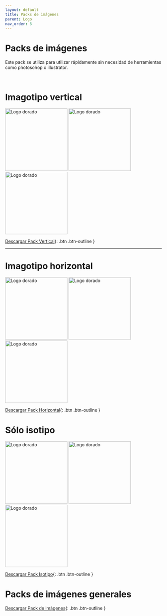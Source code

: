 ```yaml
---
layout: default
title: Packs de imágenes
parent: Logo
nav_order: 5
---
```


# Packs de imágenes
Este pack se utiliza para utilizar rápidamente sin necesidad de herramientas como photosohop o illustrator.

<br />

# Imagotipo vertical

<img src="../../../assets/images/referencia_blanco.png" width="200" alt="Logo dorado"/>
<img src="../../../assets/images/referencia_negro.png" width="200" alt="Logo dorado"/>
<img src="../../../assets/images/referencia_dorado.png" width="200" alt="Logo dorado"/>

[Descargar Pack Vertical](https://drive.google.com/uc?export=download&id=15XwNZVJkIJmwI4BHUNajao6Vx_3hpGc3){: .btn .btn-outline }

---
# Imagotipo horizontal


<img src="../../../assets/images/referencia_horizontal_blanco.png" width="200" alt="Logo dorado"/>
<img src="../../../assets/images/referencia_horizontal_negro.png" width="200" alt="Logo dorado"/>
<img src="../../../assets/images/referencia_horizontal_dorado.png" width="200" alt="Logo dorado"/>

[Descargar Pack Horizontal](https://drive.google.com/uc?export=download&id=1v4HRy1NG9BRRqizJkn7ZNmdVM0MZPpWK){: .btn .btn-outline }


# Sólo isotipo

<img src="../../../assets/images/referencia_isotipo_blanco.png" width="200" alt="Logo dorado"/>
<img src="../../../assets/images/referencia_isotipo_negro.png" width="200" alt="Logo dorado"/>
<img src="../../../assets/images/referencia_isotipo_dorado.png" width="200" alt="Logo dorado"/>

[Descargar Pack Isotipo](https://drive.google.com/uc?export=download&id=1DMAIqavppZGuscKJeyCi4xEcKjFp2YvU){: .btn .btn-outline }


# Packs de imágenes generales

[Descargar Pack de imágenes](https://drive.google.com/uc?export=download&id=1mTonB75oNffbnHdnpOAFQ9O_nFQk4i_4){: .btn .btn-outline }